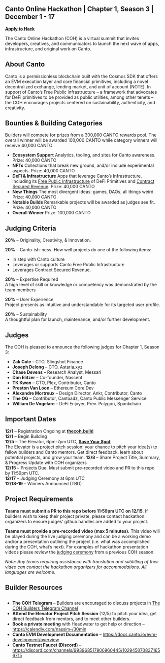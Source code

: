 ## Canto Online Hackathon | Chapter 1, Season 3 | December 1 - 17

[**Apply to Hack**](https://eugnmr538db.typeform.com/to/ibNJdDpB)

The Canto Online Hackathon (COH) is a virtual summit that invites developers, creatives, and communicators to launch the next wave of apps, infrastructure, and original work on Canto.

## **About Canto**

Canto is a permissionless blockchain built with the Cosmos SDK that offers an EVM execution layer and core financial primitives, including a novel decentralized exchange, lending market, and unit of account (NOTE). In support of Canto’s Free Public Infrastructure – a framework that advocates for DeFi primitives to be provided as public utilities, among other tenets – the COH encourages projects centered on sustainability, authenticity, and creativity.

## **Bounties & Building Categories**

Builders will compete for prizes from a 300,000 CANTO rewards pool. The overall winner will be awarded 100,000 CANTO while category winners will receive 40,000 CANTO.

- **Ecosystem Support**
  Analytics, tooling, and sites for Canto awareness.
  Prize: 40,000 CANTO
- **NFTs**
  Collections that break new ground, and/or include experimental aspects.
  Prize: 40,000 CANTO
- **DeFi & Infrastructure**
  Apps that leverage Canto’s Infrastructure, including its [Free Public Infrastructure](https://docs.canto.io/readme/free-public-infrastructure-fpi) of DeFi Primitives and [Contract Secured Revenue](https://canto.mirror.xyz/QjMcVxG65ScvuK0uMQ9W7I0gyo77jrEUIKibxWz0ebI).
  Prize: 40,000 CANTO
- **New Things**
  The most divergent ideas: games, DAOs, all things weird.  
  Prize: 40,000 CANTO
- **Notable Builds**
  Remarkable projects will be awarded as judges see fit.
  Prize: 40,000 CANTO
- **Overall Winner**
  Prize: 100,000 CANTO

## **Judging Criteria**

**20%** – Originality, Creativity, & Innovation.

**20%** – Canto-ish-ness. How well projects do one of the following items:

- In step with Canto culture
- Leverages or supports Canto Free Public Infrastructure
- Leverages Contract Secured Revenue.

**20%** – Expertise Required  
A high level of skill or knowledge or competency was demonstrated by the team members

**20%** – User Experience  
Project presents as intuitive and understandable for its targeted user profile.

**20%** – Sustainability  
A thoughtful plan for launch, maintenance, and/or further development.

## **Judges**

The COH is pleased to announce the following judges for Chapter 1, Season 3:

- **Zak Cole** – CTO, Slingshot Finance
- **Joseph Delong** – CTO, Astaria.xyz
- **Chase Devens** – Research Analyst, Messari
- **Dan Elitzer** – Co-founder, Nascent
- **TK Kwon** – CTO, Plex, Contributor, Canto
- **Preston Van Loon** – Ethereum Core Dev
- **Alexandre Mortreux** – Design Director, Ankr, Contributor, Canto
- **The OG** – Contributor, Cantoadz, Canto Public Messenger Service
- **William De Vogelare** – DeFi Enjoyer, Prev. Polygon, Spankchain

## **Important Dates**

**12/1** – Registration Ongoing at [**thecoh.build**](https://thecoh.build)  
**12/1** – Begin Building  
**12/5** – The Elevator, 6pm-7pm UTC, [**Save Your Spot**](https://crowdcast.io/c/s3elevator)  
 The Elevator is a project pitch session: your chance to pitch your idea(s) to fellow builders and Canto mentors. Get direct feedback, learn about potential projects, and grow your team.
**12/8** – Share Project Title, Summary, & Progress Update with COH organizers  
**12/15** – Projects Due. Must submit pre-recorded video and PR to this repo by 11:59pm UTC.  
**12/17** – Judging Ceremony at 6pm UTC  
**12/18-19** – Winners Announced (TBD)

## **Project Requirements**

**Teams must submit a PR to this repo before 11:59pm UTC on 12/15.**
If builders wish to keep their project private, please contact hackathon organizers to ensure judges' github handles are added to your project.

**Teams must provide a pre-recorded video (max 5 minutes).**
This video will be played during the live judging ceremony and can be a working demo and/or a presentation outlining the project (i.e. what was accomplished during the COH, what’s next). For examples of hackathon presentation videos please review the [judging ceremony](https://www.youtube.com/watch?v=A4A4y4FE6u0) from a previous COH season.

_Note: Any teams requiring assistance with translation and subtitling of their video can contact the hackathon organizers for accommodations. All languages are welcome._

## **Builder Resources**

##

- **The COH Telegram** – Builders are encouraged to discuss projects in [The COH Builders Telegram Channel](https://t.me/+aXvNO-ZcrWZjYTIx)
- **Attend the Elevator Project Pitch Session** (12/5) to pitch your idea, get direct feedback from mentors, and to meet other builders.
- **Book a private meeting** with Headwater to get help or direction – https://calendly.com/nassim-/30min
- **Canto EVM Development Documentation** – https://docs.canto.io/evm-development/overview
- **Canto Testnet Faucet (Discord)** – https://discord.com/channels/993968517906960445/1029450708371656715
